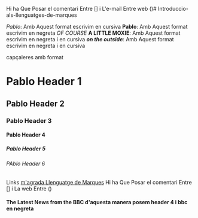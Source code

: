  Hi ha Que Posar el comentari Entre [] i L'e-mail Entre web ()# Introduccio-als-llenguatges-de-marques

_Pablo_: Amb Aquest format escrivim en cursiva
**Pablo**: Amb Aquest format escrivim en negreta
_OF COURSE_ **A LITTLE MOXIE**:  Amb Aquest format escrivim en negreta i en cursiva
**_on the outside_**:  Amb Aquest format escrivim en negreta i en cursiva

capçaleres amb format
# Pablo   Header 1  
## Pablo  Header 2
### Pablo  Header 3
#### Pablo Header 4
##### Pablo Header 5
###### PAblo Header 6

Links
[m'agrada Llenguatge de Marques](www.markdowntutorial.com)
Hi ha Que Posar el comentari Entre [] i La web Entre ()

#### The Latest News from the **BBC**  d'aquesta manera posem header 4 i bbc en negreta
